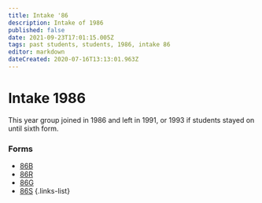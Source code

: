 ```yaml
---
title: Intake '86
description: Intake of 1986
published: false
date: 2021-09-23T17:01:15.005Z
tags: past students, students, 1986, intake 86
editor: markdown
dateCreated: 2020-07-16T13:13:01.963Z
---
```


# Intake 1986
This year group joined in 1986 and left in 1991, or 1993 if students stayed on until sixth form.

### Forms
- [86B](/students/past/intake-86/b)
- [86R](/students/past/intake-86/r)
- [86G](/students/past/intake-86/g)
- [86S](/students/past/intake-86/s)
{.links-list}

